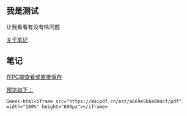 ## 我是测试
让我看看有没有啥问题

[关于笔记](#4 )

## 笔记
[在PC端查看或直接保存](https://beijiushare.github.io/pdfs/1.pdf "这将带来更好的体验")

[预览如下：](https://www.bilibili.com/video/BV113411p7BT/?share_source=copy_web&vd_source=0c8e46cf6aa086ab5fdb778c9f5d8bb2 "白嫖了maifile的免费服务，感谢感谢！另外，再提醒你一遍：互联网并不安全，别乱点链接！")

`Gmeek-html<iframe src="https://maipdf.cn/est/a669e5bbe084cf/pdf" width="100%" height="600px"></iframe>`

